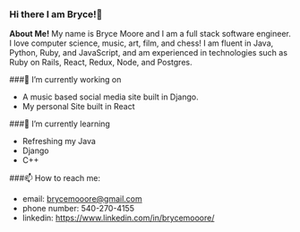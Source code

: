 ### Hi there I am Bryce!👋

**About Me!**
My name is Bryce Moore and I am a full stack software engineer. I love computer science, music, art, film, and chess! I am fluent in Java, Python, Ruby, and JavaScript, and am experienced in technologies such as Ruby on Rails, React, Redux, Node, and Postgres.

###🔭 I’m currently working on 

- A music based social media site built in Django.
- My personal Site built in React

###🌱 I’m currently learning 

- Refreshing my Java
- Django
- C++

###📫 How to reach me:

- email: brycemooore@gmail.com
- phone number: 540-270-4155
- linkedin: https://www.linkedin.com/in/brycemooore/



<!--
**brycemooore/brycemooore** is a ✨ _special_ ✨ repository because its `README.md` (this file) appears on your GitHub profile.

Here are some ideas to get you started:

- 🔭 I’m currently working on ...
- 🌱 I’m currently learning ...
- 👯 I’m looking to collaborate on ...
- 🤔 I’m looking for help with ...
- 💬 Ask me about ...
- 📫 How to reach me: ...
- 😄 Pronouns: ...
- ⚡ Fun fact: ...
-->
